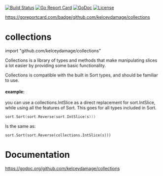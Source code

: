 [![Build Status](https://travis-ci.org/kelceydamage/collections.svg?branch=master)](https://travis-ci.org/kelceydamage/collections) [![Go Report Card](https://goreportcard.com/badge/github.com/elceydamage/collections)](https://goreportcard.com/report/github.com/kelceydamage/collections) [![GoDoc](https://godoc.org/github.com/kelceydamage/collections?status.svg)](https://godoc.org/github.com/kelceydamage/collections) [![License](https://img.shields.io/badge/License-Apache%202.0-blue.svg)](https://opensource.org/licenses/Apache-2.0)

https://goreportcard.com/badge/github.com/kelceydamage/collections

# collections
import "github.com/kelceydamage/collections"

Collections is a library of types and methods that make manipulating slices a lot easier by providing some basic functionality.

Collections is compatible with the built in Sort types, and should be familiar to use. 

#### example: 
you can use a collections.IntSlice as a direct replacement for sort.IntSlice, while using all the features of Sort. This goes for all types included in Sort.

```go
sort.Sort(sort.Reverse(sort.IntSlice(s)))
```

Is the same as:
 
```
sort.Sort(sort.Reverse(collections.IntSlice(s)))
```

# Documentation
https://godoc.org/github.com/kelceydamage/collections